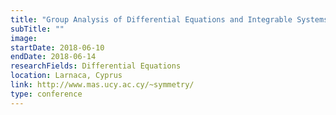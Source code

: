 ```yaml
---
title: "Group Analysis of Differential Equations and Integrable Systems"
subTitle: ""
image:
startDate: 2018-06-10
endDate: 2018-06-14
researchFields: Differential Equations
location: Larnaca, Cyprus
link: http://www.mas.ucy.ac.cy/~symmetry/
type: conference
---
```

